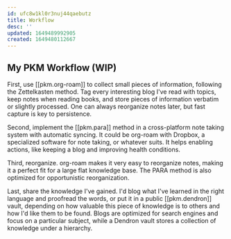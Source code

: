 ```yaml
---
id: ufc8w1kl0r3nuj44qaebutz
title: Workflow
desc: ''
updated: 1649489992905
created: 1649480112667
---
```


## My PKM Workflow (WIP)

First, use [[pkm.org-roam]] to collect small pieces of information, following the Zettelkasten method. Tag every interesting blog I've read with topics, keep notes when reading books, and store pieces of information verbatim or slightly processed. One can always reorganize notes later, but fast capture is key to persistence.

Second, implement the [[pkm.para]] method in a cross-platform note taking system with automatic syncing. It could be org-roam with Dropbox, a specialized software for note taking, or whatever suits. It helps enabling actions, like keeping a blog and improving health conditions.

Third, reorganize. org-roam makes it very easy to reorganize notes, making it a perfect fit for a large flat knowledge base. The PARA method is also optimized for opportunistic reorganization.

Last, share the knowledge I've gained. I'd blog what I've learned in the right language and proofread the words, or put it in a public [[pkm.dendron]] vault, depending on how valuable this piece of knowledge is to others and how I'd like them to be found. Blogs are optimized for search engines and focus on a particular subject, while a Dendron vault stores a collection of knowledge under a hierarchy.

